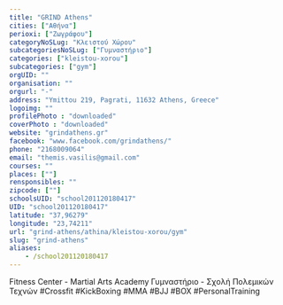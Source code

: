 ```yaml
---
title: "GRIND Athens"
cities: ["Αθήνα"]
perioxi: ["Ζωγράφου"]
categoryNoSLug: "Κλειστού Χώρου"
subcategoriesNoSLug: ["Γυμναστήριο"]
categories: ["kleistou-xorou"]
subcategories: ["gym"]
orgUID: ""
organisation: ""
orgurl: "-"
address: "Ymittou 219, Pagrati, 11632 Athens, Greece"
logoimg: ""
profilePhoto : "downloaded"
coverPhoto : "downloaded"
website: "grindathens.gr"
facebook: "www.facebook.com/grindathens/"
phone: "2168009064"
email: "themis.vasilis@gmail.com"
courses: ""
places: [""]
rensponsibles: ""
zipcode: [""]
schoolsUID: "school201120180417"
UID: "school201120180417"
latitude: "37,96279"
longitude: "23,74211"
url: "grind-athens/athina/kleistou-xorou/gym"
slug: "grind-athens"
aliases:
    - /school201120180417
---
```



Fitness Center - Martial Arts Academy Γυμναστήριο - Σχολή Πολεμικών Τεχνών #Crossfit #KickBoxing #MMA #BJJ #BOX #PersonalTraining

